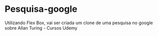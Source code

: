 # Pesquisa-google
Utilizando Flex Box, vai ser criada um clone de uma pesquisa no google sobre Allan Turing - Cursos Udemy
